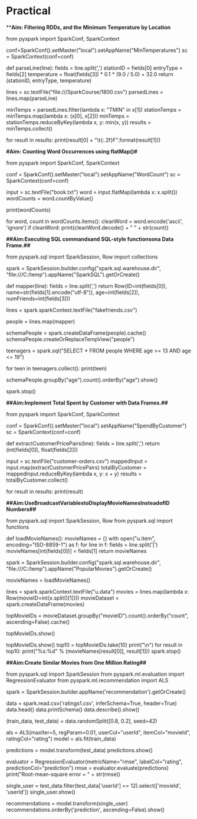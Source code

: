 # Practical

****Aim: Filtering RDDs, and the Minimum Temperature by Location**

from pyspark import SparkConf, SparkContext

conf=SparkConf().setMaster("local").setAppName("MinTemperatures")
sc = SparkContext(conf=conf)

def parseLine(line):
    fields = line.split(',')
    stationID = fields[0]
    entryType = fields[2]
    temperature = float(fields[3]) * 0.1 * (9.0 / 5.0) + 32.0
    return (stationID, entryType, temperature)

lines = sc.textFile("file:///SparkCourse/1800.csv")
parsedLines = lines.map(parseLine)

minTemps = parsedLines.filter(lambda x: "TMIN" in x[1])
stationTemps = minTemps.map(lambda x: (x[0], x[2]))
minTemps = stationTemps.reduceByKey(lambda x, y: min(x, y))
results = minTemps.collect()

for result in results:
  print(result[0] + "\t{:.2f}F".format(result[1]))

  
**#Aim: Counting Word Occurrences using flatMap()#**

from pyspark import SparkConf, SparkContext

conf = SparkConf().setMaster("local").setAppName("WordCount")
sc = SparkContext(conf=conf)

input = sc.textFile("book.txt")
word = input.flatMap(lambda x: x.split())
wordCounts = word.countByValue()

print(wordCounts)

for word, count in wordCounts.items():
    cleanWord = word.encode('ascii', 'ignore')
    if cleanWord:
        print(cleanWord.decode() + " " + str(count))


**##Aim:Executing SQL commandsand SQL-style functionsona Data Frame.##**

from pyspark.sql import SparkSession, Row
import collections

spark = SparkSession.builder.config("spark.sql.warehouse.dir", "file:///C:/temp").appName("SparkSQL").getOrCreate()

def mapper(line):
    fields = line.split(',')
    return Row(ID=int(fields[0]), name=str(fields[1].encode("utf-8")), age=int(fields[2]), numFriends=int(fields[3]))

lines = spark.sparkContext.textFile("fakefriends.csv")

people = lines.map(mapper)	

schemaPeople = spark.createDataFrame(people).cache()
schemaPeople.createOrReplaceTempView("people")

teenagers = spark.sql("SELECT * FROM people WHERE age >= 13 AND age <= 19")

for teen in teenagers.collect():
    print(teen)

schemaPeople.groupBy("age").count().orderBy("age").show()

spark.stop()


**##Aim:Implement Total Spent by Customer with Data Frames.##**

from pyspark import SparkConf, SparkContext

conf = SparkConf().setMaster("local").setAppName("SpendByCustomer")
sc = SparkContext(conf=conf)

def extractCustomerPricePairs(line):
    fields = line.split(',')
    return (int(fields[0]), float(fields[2]))

input = sc.textFile("customer-orders.csv")
mappedInput = input.map(extractCustomerPricePairs)
totalByCustomer = mappedInput.reduceByKey(lambda x, y: x + y)
results = totalByCustomer.collect()

for result in results:
    print(result)


**##Aim:UseBroadcastVariablestoDisplayMovieNamesInsteadofID Numbers##**

from pyspark.sql import SparkSession, Row
from pyspark.sql import functions

def loadMovieNames():
    movieNames = {}
    with open("u.item", encoding="ISO-8859-1") as f:
        for line in f:
            fields = line.split('|')
            movieNames[int(fields[0])] = fields[1]
    return movieNames

spark = SparkSession.builder.config("spark.sql.warehouse.dir", "file:///C:/temp").appName("PopularMovies").getOrCreate()

movieNames = loadMovieNames()

lines = spark.sparkContext.textFile("u.data")
movies = lines.map(lambda x: Row(movieID=int(x.split()[1])))
movieDataset = spark.createDataFrame(movies)

topMovieIDs = movieDataset.groupBy("movieID").count().orderBy("count", ascending=False).cache()

topMovieIDs.show()

topMovieIDs.show()
top10 = topMovieIDs.take(10)
print("\n")
for result in top10:
    print("%s:%d" % (movieNames[result[0]], result[1]))
spark.stop()


**##Aim:Create Similar Movies from One Million Rating##**

from pyspark.sql import SparkSession
from pyspark.ml.evaluation import RegressionEvaluator
from pyspark.ml.recommendation import ALS

spark = SparkSession.builder.appName('recommendation').getOrCreate()

data = spark.read.csv('ratings1.csv', inferSchema=True, header=True)
data.head()
data.printSchema()
data.describe().show()

(train_data, test_data) = data.randomSplit([0.8, 0.2], seed=42)

als = ALS(maxIter=5, regParam=0.01, userCol="userId", itemCol="movieId", ratingCol="rating")
model = als.fit(train_data)

predictions = model.transform(test_data)
predictions.show()

evaluator = RegressionEvaluator(metricName="rmse", labelCol="rating", predictionCol="prediction")
rmse = evaluator.evaluate(predictions)
print("Root-mean-square error = " + str(rmse))

single_user = test_data.filter(test_data['userId'] == 12).select(['movieId', 'userId'])
single_user.show()

recommendations = model.transform(single_user)
recommendations.orderBy('prediction', ascending=False).show()
